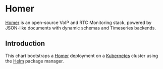 # Homer

[Homer](https://www.sipcapture.org/) is an open-source VoIP and RTC Monitoring stack, powered by JSON-like documents with dynamic schemas and Timeseries backends.

## Introduction

This chart bootstraps a [Homer](https://github.com/sipcapture/homer) deployment on a [Kubernetes](http://kubernetes.io) cluster using the [Helm](https://helm.sh) package manager.
